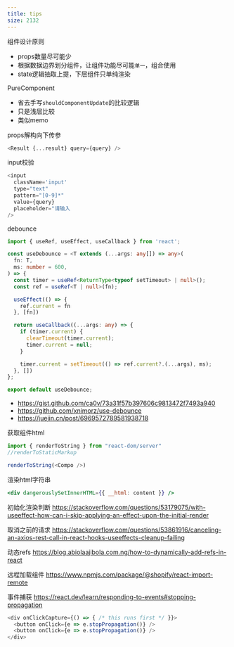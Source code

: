 ```yaml
---
title: tips
size: 2132
---
```

组件设计原则
- props数量尽可能少
- 根据数据边界划分组件，让组件功能尽可能`单一`，组合使用
- state逻辑抽取上提，下层组件只单纯渲染

PureComponent
- 省去手写`shouldComponentUpdate`的比较逻辑
- 只是浅层比较
- 类似memo

props解构向下传参
```javascript
<Result {...result} query={query} />
```

input校验
```javascript
<input 
  className='input' 
  type="text"
  pattern="[0-9]*"
  value={query}
  placeholder="请输入
/>
```

debounce
```typescript
import { useRef, useEffect, useCallback } from 'react';

const useDebounce = <T extends (...args: any[]) => any>(
  fn: T,
  ms: number = 600,
) => {
  const timer = useRef<ReturnType<typeof setTimeout> | null>();
  const ref = useRef<T | null>(fn);

  useEffect(() => {
    ref.current = fn
  }, [fn])

  return useCallback((...args: any) => {
    if (timer.current) {
      clearTimeout(timer.current);
      timer.current = null;
    }

    timer.current = setTimeout(() => ref.current?.(...args), ms);
  }, [])
};

export default useDebounce;
```
- https://gist.github.com/ca0v/73a31f57b397606c9813472f7493a940
- https://github.com/xnimorz/use-debounce
- https://juejin.cn/post/6969572789581938718

获取组件html
```js
import { renderToString } from "react-dom/server"
//renderToStaticMarkup

renderToString(<Compo />)
```

渲染html字符串
```jsx
<div dangerouslySetInnerHTML={{ __html: content }} />
```

初始化渲染判断
https://stackoverflow.com/questions/53179075/with-useeffect-how-can-i-skip-applying-an-effect-upon-the-initial-render

取消之前的请求
https://stackoverflow.com/questions/53861916/canceling-an-axios-rest-call-in-react-hooks-useeffects-cleanup-failing

动态refs
https://blog.abiolaajibola.com.ng/how-to-dynamically-add-refs-in-react

远程加载组件
https://www.npmjs.com/package/@shopify/react-import-remote

事件捕获
https://react.dev/learn/responding-to-events#stopping-propagation
```js
<div onClickCapture={() => { /* this runs first */ }}>
  <button onClick={e => e.stopPropagation()} />
  <button onClick={e => e.stopPropagation()} />
</div>
```
